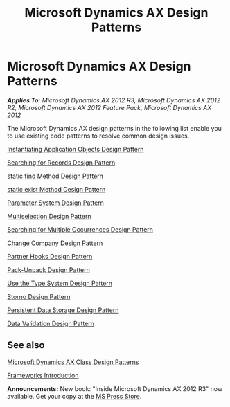 ﻿---
title: Microsoft Dynamics AX Design Patterns
TOCTitle: Design Patterns
ms:assetid: a76fa667-561a-4f31-8437-ffdec6cfaded
ms:mtpsurl: https://msdn.microsoft.com/en-us/library/Aa851876(v=AX.60)
ms:contentKeyID: 35248469
ms.date: 05/18/2015
mtps_version: v=AX.60
---

# Microsoft Dynamics AX Design Patterns 


_**Applies To:** Microsoft Dynamics AX 2012 R3, Microsoft Dynamics AX 2012 R2, Microsoft Dynamics AX 2012 Feature Pack, Microsoft Dynamics AX 2012_

The Microsoft Dynamics AX design patterns in the following list enable you to use existing code patterns to resolve common design issues.

[Instantiating Application Objects Design Pattern](instantiating-application-objects-design-pattern.md)

[Searching for Records Design Pattern](searching-for-records-design-pattern.md)

[static find Method Design Pattern](static-find-method-design-pattern.md)

[static exist Method Design Pattern](static-exist-method-design-pattern.md)

[Parameter System Design Pattern](parameter-system-design-pattern.md)

[Multiselection Design Pattern](multiselection-design-pattern.md)

[Searching for Multiple Occurrences Design Pattern](searching-for-multiple-occurrences-design-pattern.md)

[Change Company Design Pattern](change-company-design-pattern.md)

[Partner Hooks Design Pattern](partner-hooks-design-pattern.md)

[Pack-Unpack Design Pattern](pack-unpack-design-pattern.md)

[Use the Type System Design Pattern](use-the-type-system-design-pattern.md)

[Storno Design Pattern](storno-design-pattern.md)

[Persistent Data Storage Design Pattern](persistent-data-storage-design-pattern.md)

[Data Validation Design Pattern](data-validation-design-pattern.md)

## See also

[Microsoft Dynamics AX Class Design Patterns](microsoft-dynamics-ax-class-design-patterns.md)

[Frameworks Introduction](frameworks-introduction.md)

  
**Announcements:** New book: "Inside Microsoft Dynamics AX 2012 R3" now available. Get your copy at the [MS Press Store](https://www.microsoftpressstore.com/store/inside-microsoft-dynamics-ax-2012-r3-9780735685109).

